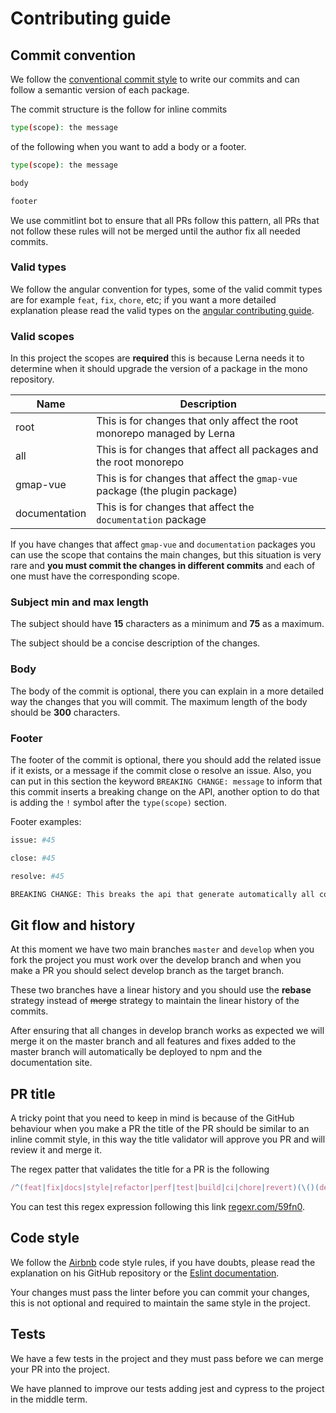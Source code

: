 # Contributing guide

## Commit convention

We follow the [conventional commit style](https://www.conventionalcommits.org/en/v1.0.0/) to write our commits and can follow a semantic version of each package.

The commit structure is the follow for inline commits

```sh
type(scope): the message
```

of the following when you want to add a body or a footer.

```sh
type(scope): the message

body

footer
```

We use commitlint bot to ensure that all PRs follow this pattern, all PRs that not follow these rules will not be merged until the author fix all needed commits.

### Valid types

We follow the angular convention for types, some of the valid commit types are for example `feat`, `fix`, `chore`, etc; if you want a more detailed explanation please read the valid types on the [angular contributing guide](https://github.com/angular/angular/blob/master/CONTRIBUTING.md#type).

### Valid scopes

In this project the scopes are **required** this is because Lerna needs it to determine when it should upgrade the version of a package in the mono repository.

|Name|Description|
|----|-----------|
|root|This is for changes that only affect the root monorepo managed by Lerna|
|all|This is for changes that affect all packages and the root monorepo|
|gmap-vue|This is for changes that affect the `gmap-vue` package (the plugin package)|
|documentation|This is for changes that affect the `documentation` package|

If you have changes that affect `gmap-vue` and `documentation` packages you can use the scope that contains the main changes, but this situation is very rare and **you must commit the changes in different commits** and each of one must have the corresponding scope.

### Subject min and max length

The subject should have **15** characters as a minimum and **75** as a maximum.

The subject should be a concise description of the changes.

### Body

The body of the commit is optional, there you can explain in a more detailed way the changes that you will commit. The maximum length of the body should be **300** characters.

### Footer

The footer of the commit is optional, there you should add the related issue if it exists, or a message if the commit close o resolve an issue. Also, you can put in this section the keyword `BREAKING CHANGE: message` to inform that this commit inserts a breaking change on the API, another option to do that is adding the `!` symbol after the `type(scope)` section.

Footer examples:

```sh
issue: #45
```

```sh
close: #45
```

```sh
resolve: #45
```

```sh
BREAKING CHANGE: This breaks the api that generate automatically all components.
```

## Git flow and history

At this moment we have two main branches `master` and `develop` when you fork the project you must work over the develop branch and when you make a PR you should select develop branch as the target branch.

These two branches have a linear history and you should use the **rebase** strategy instead of ~~merge~~ strategy to maintain the linear history of the commits.

After ensuring that all changes in develop branch works as expected we will merge it on the master branch and all features and fixes added to the master branch will automatically be deployed to npm and the documentation site.

## PR title

A tricky point that you need to keep in mind is because of the GitHub behaviour when you make a PR the title of the PR should be similar to an inline commit style, in this way the title validator will approve you PR and will review it and merge it.

The regex patter that validates the title for a PR is the following

```javascript
/^(feat|fix|docs|style|refactor|perf|test|build|ci|chore|revert)(\()(deps|root|all|gmap-vue|documentation)(\))(:)(\s{1}[\.\/\-\_a-z0-9\s]+)$/gm
```

You can test this regex expression following this link [regexr.com/59fn0](regexr.com/59fn0).

## Code style

We follow the [Airbnb](https://github.com/airbnb/javascript) code style rules, if you have doubts, please read the explanation on his GitHub repository or the [Eslint documentation](https://eslint.org/docs/rules/).

Your changes must pass the linter before you can commit your changes, this is not optional and required to maintain the same style in the project.

## Tests

We have a few tests in the project and they must pass before we can merge your PR into the project.

We have planned to improve our tests adding jest and cypress to the project in the middle term.
